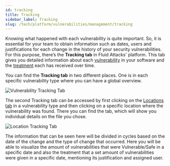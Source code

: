 ```yaml
---
id: tracking
title: Tracking
sidebar_label: Tracking
slug: /tech/platform/vulnerabilities/management/tracking
---
```


Knowing what happened with each
vulnerability is quite important.
So,
it is essential for your team to
obtain information such as dates,
users and justifications for each
change in the history of your
security vulnerabilities.
For this purpose,
there’s the **Tracking tab** in Fluid Attacks' platform.
This tab gives you detailed information
about each
[vulnerability](/tech/platform/vulnerabilities/management/locations)
in your
software and the
[treatment](/tech/platform/vulnerabilities/management/treatments)
each has
received over time.

You can find the **Tracking tab** in
two different places.
One is in each specific vulnerability type
where you can have a global overview.

![Vulnerability Tracking Tab](https://res.cloudinary.com/fluid-attacks/image/upload/v1674062087/docs/web/vulnerabilities/management/tracking_view.png)

The second Tracking tab can be accessed
by first clicking on the
[Locations tab](/tech/platform/vulnerabilities/management/locations)
in a vulnerability type and then clicking
on a specific location where the
vulnerability was found.
There you can find the tab,
which will show you individual details
on the file you chose.

![Location Tracking Tab](https://res.cloudinary.com/fluid-attacks/image/upload/v1669115091/docs/web/vulnerabilities/management/tracking_locat.png)

The information
that can be seen here
will be divided in cycles
based on the date of the change
and the type of change that occurred.
Here you will be able
to visualize the amount of vulnerabilities
that were Vulnerable/Safe in a specific date
and also the treatment
that a set amount of vulnerabilities
were given in a specific date,
mentioning its justification
and assigned user.
